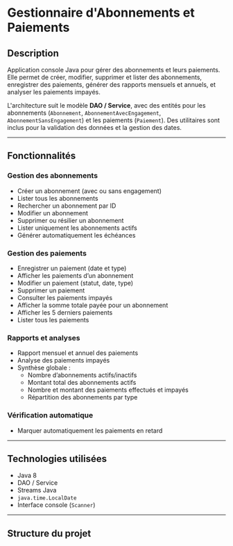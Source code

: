 # Gestionnaire d'Abonnements et Paiements

## Description

Application console Java pour gérer des abonnements et leurs paiements.  
Elle permet de créer, modifier, supprimer et lister des abonnements, enregistrer des paiements, générer des rapports mensuels et annuels, et analyser les paiements impayés.

L'architecture suit le modèle **DAO / Service**, avec des entités pour les abonnements (`Abonnement`, `AbonnementAvecEngagement`, `AbonnementSansEngagement`) et les paiements (`Paiement`). Des utilitaires sont inclus pour la validation des données et la gestion des dates.

---

## Fonctionnalités

### Gestion des abonnements
- Créer un abonnement (avec ou sans engagement)
- Lister tous les abonnements
- Rechercher un abonnement par ID
- Modifier un abonnement
- Supprimer ou résilier un abonnement
- Lister uniquement les abonnements actifs
- Générer automatiquement les échéances

### Gestion des paiements
- Enregistrer un paiement (date et type)
- Afficher les paiements d’un abonnement
- Modifier un paiement (statut, date, type)
- Supprimer un paiement
- Consulter les paiements impayés
- Afficher la somme totale payée pour un abonnement
- Afficher les 5 derniers paiements
- Lister tous les paiements

### Rapports et analyses
- Rapport mensuel et annuel des paiements
- Analyse des paiements impayés
- Synthèse globale :
  - Nombre d’abonnements actifs/inactifs
  - Montant total des abonnements actifs
  - Nombre et montant des paiements effectués et impayés
  - Répartition des abonnements par type

### Vérification automatique
- Marquer automatiquement les paiements en retard

---

## Technologies utilisées
- Java 8
- DAO / Service
- Streams Java
- `java.time.LocalDate`
- Interface console (`Scanner`)

---

## Structure du projet
